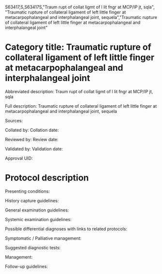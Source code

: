 S63417,S,S63417S,"Traum rupt of collat ligmt of l lit fngr at MCP/IP jt, sqla", "Traumatic rupture of collateral ligament of left little finger at metacarpophalangeal and interphalangeal joint, sequela","Traumatic rupture of collateral ligament of left little finger at metacarpophalangeal and interphalangeal joint"
# Category title: Traumatic rupture of collateral ligament of left little finger at metacarpophalangeal and interphalangeal joint

Abbreviated description: Traum rupt of collat ligmt of l lit fngr at MCP/IP jt, sqla

Full description: Traumatic rupture of collateral ligament of left little finger at metacarpophalangeal and interphalangeal joint, sequela

Sources:

Collated by:
Collation date:

Reviewed by:
Review date:

Validated by:
Validation date:

Approval UID:

# Protocol description

Presenting conditions:

History capture guidelines:

General examination guidelines:

Systemic examination guidelines:

Possible differential diagnoses with links to related protocols:

Symptomatic / Palliative management:

Suggested diagnostic tests:

Management:

Follow-up guidelines:
